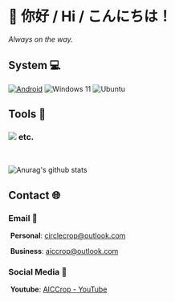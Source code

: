 # 👋 你好 / Hi / こんにちは！ 

*Always on the way.*

## System 💻
[![Android](https://img.shields.io/badge/Android%2013-3DDC84?style=for-the-badge&logo=android&logoColor=white)](https://www.android.com/android-13/)  ![Windows 11](https://img.shields.io/badge/Windows%2011-%230079d5.svg?style=for-the-badge&logo=Windows%2011&logoColor=white) ![Ubuntu](https://img.shields.io/static/v1?style=for-the-badge&message=Ubuntu%20LTS&color=E95420&logo=Ubuntu&logoColor=FFFFFF&label=)

## Tools 🔧
### <img src="https://skillicons.dev/icons?i=pr,ae,ps,au,blender,github"> **etc.** 
<br>

![Anurag's github stats](https://github-readme-stats.vercel.app/api?username=CircleCrop&count_private=true&show_icons=true&theme=tokyonight) 

## Contact 🌐

### Email 📧

​	**Personal**: [circlecrop@outlook.com](mailto:circlecrop@outlook.com)

​	**Business**: [aiccrop@outlook.com](mailto:aiccrop@outlook.com)

### Social Media 📱

​	**Youtube**: [AICCrop - YouTube](https://www.youtube.com/@aiccrop)
